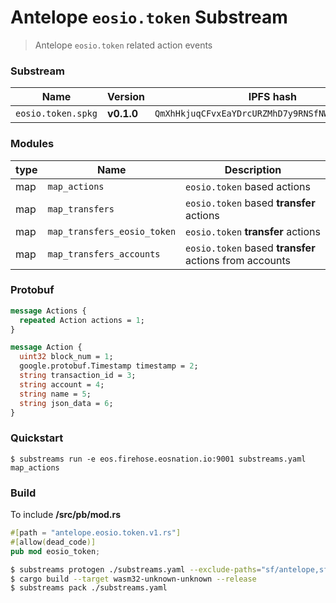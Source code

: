 # Antelope `eosio.token` Substream

> Antelope `eosio.token` related action events

### Substream

| Name                | Version     | IPFS hash |
|---------------------|-------------|-----------|
| `eosio.token.spkg`  | **v0.1.0**  | `QmXhHkjuqCFvxEaYDrcURZMhD7y9RNSfNWmXHtX8ramEHL`

### Modules

| type | Name                         | Description
|------|------------------------------|-----------------------|
| map  | `map_actions`                | `eosio.token` based actions 
| map  | `map_transfers`              | `eosio.token` based **transfer** actions 
| map  | `map_transfers_eosio_token`  | `eosio.token` **transfer** actions 
| map  | `map_transfers_accounts`     | `eosio.token` based **transfer** actions from accounts

### Protobuf

```proto
message Actions {
  repeated Action actions = 1;
}

message Action {
  uint32 block_num = 1;
  google.protobuf.Timestamp timestamp = 2;
  string transaction_id = 3;
  string account = 4;
  string name = 5;
  string json_data = 6;
}
```

### Quickstart

```
$ substreams run -e eos.firehose.eosnation.io:9001 substreams.yaml map_actions
```

### Build

To include **/src/pb/mod.rs**

```rs
#[path = "antelope.eosio.token.v1.rs"]
#[allow(dead_code)]
pub mod eosio_token;
```

```bash
$ substreams protogen ./substreams.yaml --exclude-paths="sf/antelope,sf/substreams,google"
$ cargo build --target wasm32-unknown-unknown --release
$ substreams pack ./substreams.yaml
```
